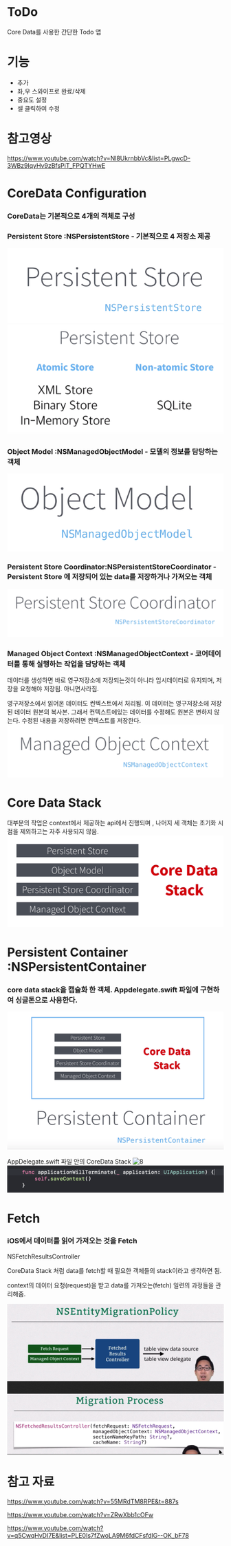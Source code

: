 # ToDo
Core Data를 사용한 간단한 Todo 앱

# 기능
- 추가
- 좌,우 스와이프로 완료/삭제
- 중요도 설정
- 셀 클릭하여 수정


# 참고영상
https://www.youtube.com/watch?v=Nl8UkrnbbVc&list=PLgwcD-3WBz9lqyHv9zBfsPiT_FPQTYHwE






# CoreData Configuration 
### CoreData는 기본적으로 4개의 객체로 구성


### Persistent Store :NSPersistentStore - 기본적으로 4 저장소 제공 
![1](./images/1.png)
![2](./images/2.png)




### Object Model :NSManagedObjectModel - 모델의 정보를 담당하는 객체
![3](./images/3.png)



### Persistent Store Coordinator:NSPersistentStoreCoordinator - Persistent Store 에 저장되어 있는 data를 저장하거나 가져오는 객체 
![4](./images/4.png)





### Managed Object Context :NSManagedObjectContext - 코어데이터를 통해 실행하는 작업을 담당하는 객체
데이터를 생성하면 바로 영구저장소에 저장되는것이 아니라 임시데이터로 유지되며, 저장을 요청해야 저장됨. 아니면사라짐.


영구저장소에서 읽어온 데이터도 컨텍스트에서 처리됨. 이 데이터는 영구저장소에 저장된 데이터 원본의 복사본. 그래서 컨텍스트에있는 데이터를 수정해도 원본은 변하지 않는다. 수정된 내용을 저장하려면 컨텍스트를 저장한다.
![5](./images/5.png)






# Core Data Stack
대부분의 작업은 context에서 제공하는 api에서 진행되며 , 나머지 세 객체는 초기화 시점을 제외하고는 자주 사용되지 않음.
![6](./images/6.png)





# Persistent Container :NSPersistentContainer
### core data stack을 캡슐화 한 객체. Appdelegate.swift 파일에 구현하여 싱글톤으로 사용한다.
![7](./images/7.png)









 AppDelegate.swift 파일 안의 CoreData Stack
![8](./images/8.png)
![9](./images/9.png)






# Fetch
### iOS에서 데이터를 읽어 가져오는 것을 Fetch  
NSFetchResultsController


CoreData Stack 처럼 data를 fetch할 때 필요한 객체들의 stack이라고 생각하면 됨.


context의  데이터 요청(request)을 받고 data를 가져오는(fetch) 일련의 과정들을 관리해줌.


![10](./images/10.png)









# 참고 자료
https://www.youtube.com/watch?v=55MRdTM8RPE&t=887s

https://www.youtube.com/watch?v=ZRwXbb1cOFw

https://www.youtube.com/watch?v=q5CwqHvDI7E&list=PLE0Is7fZwoLA9M6fdCFsfdlG--OK_bF78

